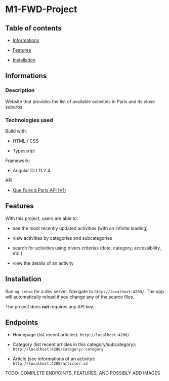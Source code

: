# M1-FWD-Project

## Table of contents

- [Informations](#Informations)

- [Features](#Features)

- [Installation](#Installation)

## Informations

### Description

Website that provides the list of available activities in Paris and its close suburbs.

### Technologies used

Build with:

- HTML / CSS

- Typescript

Framework:

- Angular CLI 11.2.4

API

- [Que Faire à Paris API (V1)](https://opendata.paris.fr/explore/dataset/que-faire-a-paris-/information)

## Features

With this project, users are able to: 

- see the most recently updated activities (with an infinite loading)

- view activities by categories and subcategories

- search for activities using divers criterias (date, category, accessibility, etc.)

- view the details of an activity

## Installation

Run `ng serve` for a dev server. Navigate to `http://localhost:4200/`. The app will automatically reload if you change any of the source files.

The project does **not** requires any API key.

## Endpoints

- Homepage (list recent articles): `http://localhost:4200/`

- Category (list recent articles in this category/subcategory): `http://localhost:4200/category/:category`

- Article (see informations of an activity): `http://localhost:4200/article/:id`

TODO: COMPLETE ENDPOINTS, FEATURES, AND POSSIBLY ADD IMAGES
